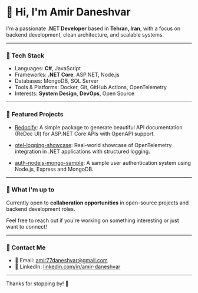 # 👋 Hi, I'm Amir Daneshvar

I'm a passionate **.NET Developer** based in **Tehran, Iran**, with a focus on backend development, clean architecture, and scalable systems.

---

### 🧰 Tech Stack
- Languages: **C#**, JavaScript
- Frameworks: **.NET Core**, ASP.NET, Node.js
- Databases: MongoDB, SQL Server
- Tools & Platforms: Docker, Git, GitHub Actions, OpenTelemetry
- Interests: **System Design**, **DevOps**, Open Source

---

### 🚀 Featured Projects

- [Redocify](https://github.com/AmirDanesh/Redocify):
  A simple package to generate beautiful API documentation (ReDoc UI) for ASP.NET Core APIs with OpenAPI support.

- [otel-logging-showcase](https://github.com/AmirDanesh/otel-logging-showcase):
  Real-world showcase of OpenTelemetry integration in .NET applications with structured logging.

- [auth-nodejs-mongo-sample](https://github.com/AmirDanesh/auth-nodejs-mongo-sample):
  A sample user authentication system using Node.js, Express and MongoDB.

---

### 🎯 What I'm up to
Currently open to **collaboration opportunities** in open-source projects and backend development roles.

Feel free to reach out if you're working on something interesting or just want to connect!

---

### 📢 Contact Me
- 📧 Email: [amir77daneshvar@gmail.com](mailto:amir77daneshvar@gmail.com)
- 💼 LinkedIn: [linkedin.com/in/amir-daneshvar](https://linkedin.com/in/amir-daneshvar)

---

Thanks for stopping by! 🌟

